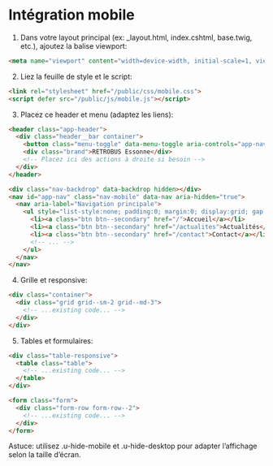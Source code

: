 # Intégration mobile

1) Dans votre layout principal (ex: _layout.html, index.cshtml, base.twig, etc.), ajoutez la balise viewport:
```html
<meta name="viewport" content="width=device-width, initial-scale=1, viewport-fit=cover">
```

2) Liez la feuille de style et le script:
```html
<link rel="stylesheet" href="/public/css/mobile.css">
<script defer src="/public/js/mobile.js"></script>
```

3) Placez ce header et menu (adaptez les liens):
```html
<header class="app-header">
  <div class="header__bar container">
    <button class="menu-toggle" data-menu-toggle aria-controls="app-nav" aria-expanded="false" aria-label="Ouvrir le menu">☰</button>
    <div class="brand">RETROBUS Essonne</div>
    <!-- Placez ici des actions à droite si besoin -->
  </div>
</header>

<div class="nav-backdrop" data-backdrop hidden></div>
<nav id="app-nav" class="nav-mobile" data-nav aria-hidden="true">
  <nav aria-label="Navigation principale">
    <ul style="list-style:none; padding:0; margin:0; display:grid; gap:.5rem">
      <li><a class="btn btn--secondary" href="/">Accueil</a></li>
      <li><a class="btn btn--secondary" href="/actualites">Actualités</a></li>
      <li><a class="btn btn--secondary" href="/contact">Contact</a></li>
      <!-- ... -->
    </ul>
  </nav>
</nav>
```

4) Grille et responsive:
```html
<div class="container">
  <div class="grid grid--sm-2 grid--md-3">
    <!-- ...existing code... -->
  </div>
</div>
```

5) Tables et formulaires:
```html
<div class="table-responsive">
  <table class="table">
    <!-- ...existing code... -->
  </table>
</div>

<form class="form">
  <div class="form-row form-row--2">
    <!-- ...existing code... -->
  </div>
</form>
```

Astuce: utilisez .u-hide-mobile et .u-hide-desktop pour adapter l’affichage selon la taille d’écran.